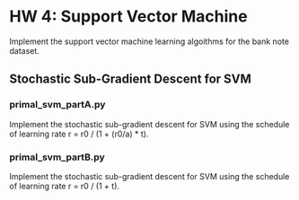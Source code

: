# HW 4: Support Vector Machine
Implement the support vector machine learning algoithms for the bank note dataset.
## Stochastic Sub-Gradient Descent for SVM
### primal_svm_partA.py
Implement the stochastic sub-gradient descent for SVM using the schedule of learning rate r = r0 / (1 + (r0/a) * t).


### primal_svm_partB.py
Implement the stochastic sub-gradient descent for SVM using the schedule of learning rate r = r0 / (1 + t).

